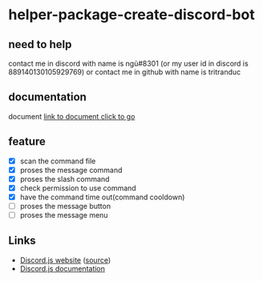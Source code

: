 # helper-package-create-discord-bot

## **need to help**

contact me in discord with name is ngủ#8301 (or my user id in discord is 889140130105929769) or contact me in github with name is tritranduc

## **documentation**

document [link to document click to go](./document/main.md)

## **feature**

- [x] scan the command file
- [x] proses the message command
- [x] proses the slash command
- [x] check permission to use command
- [x] have the command time out(command cooldown)
- [ ] proses the message button
- [ ] proses the message menu

## **Links**

- [Discord.js website](https://discord.js.org/) ([source](https://github.com/discordjs/website))
- [Discord.js documentation](https://discord.js.org/#/docs)
